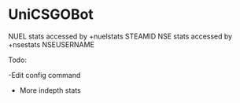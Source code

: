 # UniCSGOBot

 NUEL stats accessed by +nuelstats STEAMID
 NSE stats accessed by +nsestats NSEUSERNAME



Todo:

-Edit config command

- More indepth stats
